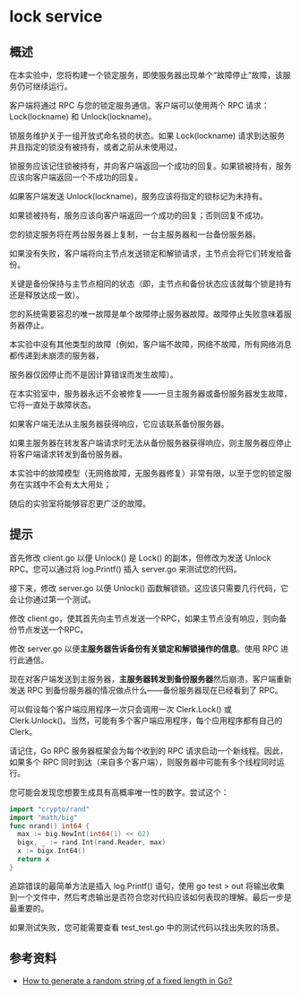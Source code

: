 # lock service

## 概述

在本实验中，您将构建一个锁定服务，即使服务器出现单个“故障停止”故障，该服务仍可继续运行。

客户端将通过 RPC 与您的锁定服务通信。客户端可以使用两个 RPC 请求：Lock(lockname) 和 Unlock(lockname)。

锁服务维护关于一组开放式命名锁的状态。如果 Lock(lockname) 请求到达服务并且指定的锁没有被持有，或者之前从未使用过，

锁服务应该记住锁被持有，并向客户端返回一个成功的回复。如果锁被持有，服务应该向客户端返回一个不成功的回复。

如果客户端发送 Unlock(lockname)，服务应该将指定的锁标记为未持有。

如果锁被持有，服务应该向客户端返回一个成功的回复；否则回复不成功。

您的锁定服务将在两台服务器上复制，一台主服务器和一台备份服务器。

如果没有失败，客户端将向主节点发送锁定和解锁请求，主节点会将它们转发给备份。

关键是备份保持与主节点相同的状态（即，主节点和备份状态应该就每个锁是持有还是释放达成一致）。


您的系统需要容忍的唯一故障是单个故障停止服务器故障。故障停止失败意味着服务器停止。

本实验中没有其他类型的故障（例如，客户端不故障，网络不故障，所有网络消息都传递到未崩溃的服务器，

服务器仅因停止而不是因计算错误而发生故障）。

在本实验室中，服务器永远不会被修复——一旦主服务器或备份服务器发生故障，它将一直处于故障状态。

如果客户端无法从主服务器获得响应，它应该联系备份服务器。

如果主服务器在转发客户端请求时无法从备份服务器获得响应，则主服务器应停止将客户端请求转发到备份服务器。

本实验中的故障模型（无网络故障，无服务器修复）非常有限，以至于您的锁定服务在实践中不会有太大用处；

随后的实验室将能够容忍更广泛的故障。


## 提示

首先修改 client.go 以便 Unlock() 是 Lock() 的副本，但修改为发送 Unlock RPC。您可以通过将 log.Printf() 插入 server.go 来测试您的代码。

接下来，修改 server.go 以便 Unlock() 函数解锁锁。这应该只需要几行代码，它会让你通过第一个测试。

修改 client.go，使其首先向主节点发送一个RPC，如果主节点没有响应，则向备份节点发送一个RPC。

修改 server.go 以便**主服务器告诉备份有关锁定和解锁操作的信息**。使用 RPC 进行此通信。

现在对客户端发送到主服务器，**主服务器转发到备份服务器**然后崩溃，客户端重新发送 RPC 到备份服务器的情况做点什么——备份服务器现在已经看到了 RPC。

可以假设每个客户端应用程序一次只会调用一次 Clerk.Lock() 或 Clerk.Unlock()。当然，可能有多个客户端应用程序，每个应用程序都有自己的 Clerk。

请记住，Go RPC 服务器框架会为每个收到的 RPC 请求启动一个新线程。因此，如果多个 RPC 同时到达（来自多个客户端），则服务器中可能有多个线程同时运行。

您可能会发现您想要生成具有高概率唯一性的数字。尝试这个：

```go
import "crypto/rand"
import "math/big"
func nrand() int64 {
  max := big.NewInt(int64(1) << 62)
  bigx, _ := rand.Int(rand.Reader, max)
  x := bigx.Int64()
  return x
}
```

追踪错误的最简单方法是插入 log.Printf() 语句，使用 go test > out 将输出收集到一个文件中，然后考虑输出是否符合您对代码应该如何表现的理解。最后一步是最重要的。

如果测试失败，您可能需要查看 test_test.go 中的测试代码以找出失败的场景。

## 参考资料

- [How to generate a random string of a fixed length in Go?](https://stackoverflow.com/questions/22892120/how-to-generate-a-random-string-of-a-fixed-length-in-go/22892986#22892986)